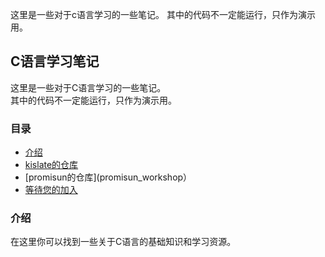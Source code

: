 这里是一些对于c语言学习的一些笔记。
其中的代码不一定能运行，只作为演示用。
## C语言学习笔记

这里是一些对于C语言学习的一些笔记。  
其中的代码不一定能运行，只作为演示用。

### 目录

- [介绍](README.md)
- [kislate的仓库](kislate_workshop)
- [promisun的仓库](promisun_workshop）
- [等待您的加入](#参考资料)

### 介绍

在这里你可以找到一些关于C语言的基础知识和学习资源。

